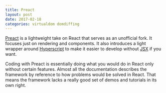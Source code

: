 ```yaml
---
title: Preact
layout: post
date: 2017-02-18
categories: virtualdom domdiffing
---
```


[Preact](https://preactjs.com/) is a lightweight take on React that serves as an unofficial fork. It focuses just on rendering and components. It also introduces a light wrapper around [Hyperscript](https://github.com/hyperhype/hyperscript) to make it easier to develop without [JSX](https://facebook.github.io/react/docs/jsx-in-depth.html) if you want.

Coding with Preact is essentially doing what you would do in React only without certain features. Almost all the documentation describes the framework by reference to how problems would be solved in React. That means the framework lacks a really good set of demos and tutorials in its own right.
